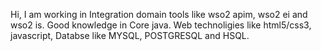 Hi,
I am working in Integration domain tools like wso2 apim, wso2 ei and wso2 is.
Good knowledge in Core java.
Web technoligies like html5/css3, javascript,
Databse like MYSQL, POSTGRESQL and HSQL.



<!---
JustinRaj-S/JustinRaj-S is a ✨ special ✨ repository because its `README.md` (this file) appears on your GitHub profile.
You can click the Preview link to take a look at your changes.
--->
